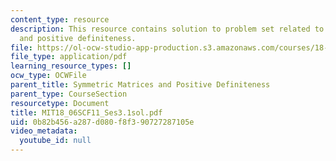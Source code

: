 ```yaml
---
content_type: resource
description: This resource contains solution to problem set related to symmetric matrices
  and positive definiteness.
file: https://ol-ocw-studio-app-production.s3.amazonaws.com/courses/18-06sc-linear-algebra-fall-2011/0b82b456a287d080f8f390727287105e_MIT18_06SCF11_Ses3.1sol.pdf
file_type: application/pdf
learning_resource_types: []
ocw_type: OCWFile
parent_title: Symmetric Matrices and Positive Definiteness
parent_type: CourseSection
resourcetype: Document
title: MIT18_06SCF11_Ses3.1sol.pdf
uid: 0b82b456-a287-d080-f8f3-90727287105e
video_metadata:
  youtube_id: null
---
```

